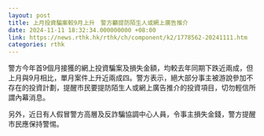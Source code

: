 ```yaml
---
layout: post
title: 上月投資騙案較9月上升　警方籲提防陌生人或網上廣告推介
date: 2024-11-11 18:32:34.000000000 +08:00
link: https://news.rthk.hk/rthk/ch/component/k2/1778562-20241111.htm
categories: rthk
---
```


警方今年首9個月接獲的網上投資騙案及損失金額，均較去年同期下跌近兩成，但上月與9月相比，單月案件上升近兩成四。警方表示，絕大部分事主被游說參加不存在的投資計劃，提醒市民要提防陌生人或網上廣告推介的投資項目，切勿輕信所謂內幕消息。

另外，近日有人假冒警方高層及反詐騙協調中心人員，令事主損失金錢，警方提醒市民應保持警惕。
